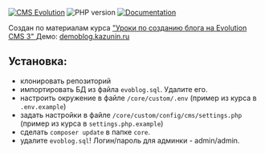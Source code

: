 [![CMS Evolution](https://img.shields.io/badge/CMS-Evolution-brightgreen.svg)](https://github.com/evocms-community/evolution)  ![PHP version](https://img.shields.io/badge/PHP->=v7.4-green.svg?php=7.4) [![Documentation](https://img.shields.io/badge/Documentation-ready-green)](https://github.com/0test/lessons-evolution-blog)

Создан по материалам  курса ["Уроки по созданию блога на Evolution CMS 3"
](https://github.com/0test/lessons-evolution-blog)
Демо: [demoblog.kazunin.ru](http://demoblog.kazunin.ru/)
## Установка:
* клонировать репозиторий
* импортировать БД из файла `evoblog.sql`. Удалите его.
* настроить окружение в файле `/core/custom/.env` (пример из курса в `.env.example`)
* задать настройки в файле `/core/custom/config/cms/settings.php`  (пример из курса в `settings.php.example`)
* сделать `composer update` в папке `core`.
* удалите `evoblog.sql`!
Логин/пароль для админки - admin/admin.
